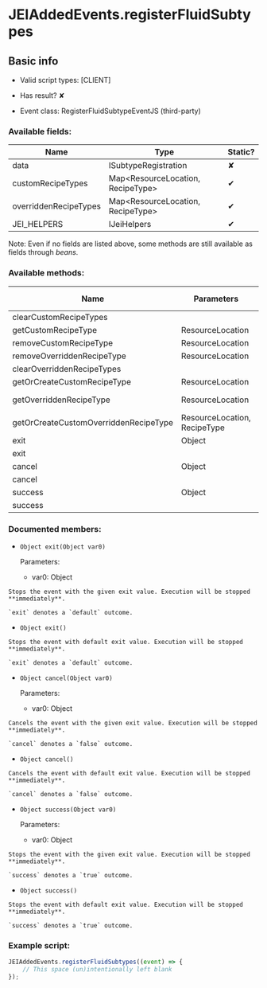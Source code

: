 # JEIAddedEvents.registerFluidSubtypes

## Basic info

- Valid script types: [CLIENT]

- Has result? ✘

- Event class: RegisterFluidSubtypeEventJS (third-party)

### Available fields:

| Name | Type | Static? |
| ---- | ---- | ------- |
| data | ISubtypeRegistration | ✘ |
| customRecipeTypes | Map<ResourceLocation, RecipeType<CustomJSRecipe>> | ✔ |
| overriddenRecipeTypes | Map<ResourceLocation, RecipeType> | ✔ |
| JEI_HELPERS | IJeiHelpers | ✔ |

Note: Even if no fields are listed above, some methods are still available as fields through *beans*.

### Available methods:

| Name | Parameters | Return type | Static? |
| ---- | ---------- | ----------- | ------- |
| clearCustomRecipeTypes |  |  | void | ✔ |
| getCustomRecipeType | ResourceLocation |  | RecipeType<CustomJSRecipe> | ✔ |
| removeCustomRecipeType | ResourceLocation |  | void | ✔ |
| removeOverriddenRecipeType | ResourceLocation |  | void | ✔ |
| clearOverriddenRecipeTypes |  |  | void | ✔ |
| getOrCreateCustomRecipeType | ResourceLocation |  | RecipeType<CustomJSRecipe> | ✔ |
| getOverriddenRecipeType | ResourceLocation |  | RecipeType<?> | ✔ |
| getOrCreateCustomOverriddenRecipeType | ResourceLocation, RecipeType<T> |  | RecipeType<T> | ✔ |
| exit | Object |  | Object | ✘ |
| exit |  |  | Object | ✘ |
| cancel | Object |  | Object | ✘ |
| cancel |  |  | Object | ✘ |
| success | Object |  | Object | ✘ |
| success |  |  | Object | ✘ |


### Documented members:

- `Object exit(Object var0)`

  Parameters:
  - var0: Object

```
Stops the event with the given exit value. Execution will be stopped **immediately**.

`exit` denotes a `default` outcome.
```

- `Object exit()`
```
Stops the event with default exit value. Execution will be stopped **immediately**.

`exit` denotes a `default` outcome.
```

- `Object cancel(Object var0)`

  Parameters:
  - var0: Object

```
Cancels the event with the given exit value. Execution will be stopped **immediately**.

`cancel` denotes a `false` outcome.
```

- `Object cancel()`
```
Cancels the event with default exit value. Execution will be stopped **immediately**.

`cancel` denotes a `false` outcome.
```

- `Object success(Object var0)`

  Parameters:
  - var0: Object

```
Stops the event with the given exit value. Execution will be stopped **immediately**.

`success` denotes a `true` outcome.
```

- `Object success()`
```
Stops the event with default exit value. Execution will be stopped **immediately**.

`success` denotes a `true` outcome.
```



### Example script:

```js
JEIAddedEvents.registerFluidSubtypes((event) => {
	// This space (un)intentionally left blank
});
```

